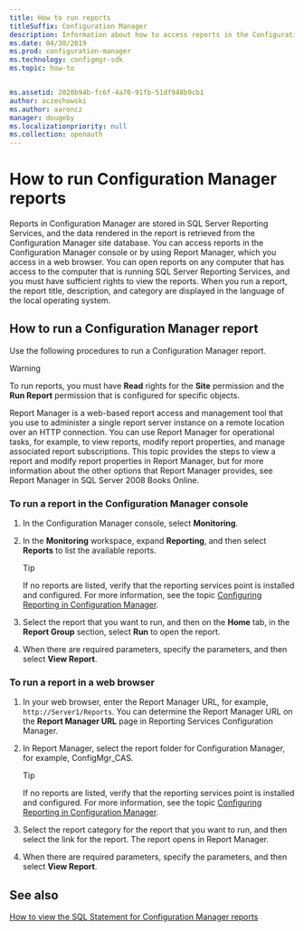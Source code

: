 ```yaml
---
title: How to run reports
titleSuffix: Configuration Manager
description: Information about how to access reports in the Configuration Manager console or by using Report Manager.
ms.date: 04/30/2019
ms.prod: configuration-manager
ms.technology: configmgr-sdk
ms.topic: how-to


ms.assetid: 2020b94b-fc6f-4a70-91fb-51df948b9cb1
author: aczechowski
ms.author: aaroncz
manager: dougeby
ms.localizationpriority: null
ms.collection: openauth
---
```


# How to run Configuration Manager reports

Reports in Configuration Manager are stored in SQL Server Reporting Services, and the data rendered in the report is retrieved from the Configuration Manager site database. You can access reports in the Configuration Manager console or by using Report Manager, which you access in a web browser. You can open reports on any computer that has access to the computer that is running SQL Server Reporting Services, and you must have sufficient rights to view the reports. When you run a report, the report title, description, and category are displayed in the language of the local operating system.

## How to run a Configuration Manager report

Use the following procedures to run a Configuration Manager report.

> [!WARNING]
> To run reports, you must have **Read** rights for the **Site** permission and the **Run Report** permission that is configured for specific objects.

Report Manager is a web-based report access and management tool that you use to administer a single report server instance on a remote location over an HTTP connection. You can use Report Manager for operational tasks, for example, to view reports, modify report properties, and manage associated report subscriptions. This topic provides the steps to view a report and modify report properties in Report Manager, but for more information about the other options that Report Manager provides, see Report Manager in SQL Server&nbsp;2008 Books Online.

### To run a report in the Configuration Manager console

1. In the Configuration Manager console, select **Monitoring**.
1. In the **Monitoring** workspace, expand **Reporting**, and then select **Reports** to list the available reports.
    > [!TIP]
    > If no reports are listed, verify that the reporting services point is installed and configured. For more information, see the topic [Configuring Reporting in Configuration Manager](../../../../core/servers/manage/configuring-reporting.md).

1. Select the report that you want to run, and then on the **Home** tab, in the **Report Group** section, select **Run** to open the report.
1. When there are required parameters, specify the parameters, and then select **View Report**.

### To run a report in a web browser

1. In your web browser, enter the Report Manager URL, for example, `http://Server1/Reports`. You can determine the Report Manager URL on the **Report Manager URL** page in Reporting Services Configuration Manager.
1. In Report Manager, select the report folder for Configuration Manager, for example, ConfigMgr\_CAS.

    > [!TIP]
    > If no reports are listed, verify that the reporting services point is installed and configured. For more information, see the topic [Configuring Reporting in Configuration Manager](../../../../core/servers/manage/configuring-reporting.md).

1. Select the report category for the report that you want to run, and then select the link for the report. The report opens in Report Manager.
1. When there are required parameters, specify the parameters, and then select **View Report**.

## See also

[How to view the SQL Statement for Configuration Manager reports](how-to-view-sql-statement-configuration-manager-reports.md)
